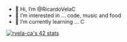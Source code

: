 - 👋 Hi, I’m @RicardoVelaC
- 👀 I’m interested in ... code, music and food
- 🌱 I’m currently learning ... C

[![rvela-ca's 42 stats](https://badge42.vercel.app/api/v2/cl62s0zkv000609i9a4moarmx/stats?cursusId=21&coalitionId=64)](https://github.com/JaeSeoKim/badge42)

<!-- 
[![rvela-ca's 42 stats](https://badge.mediaplus.ma/black/rvela-ca?1337Badge=off&UM6P=off)](https://github.com/oakoudad/badge42)
--->

<!---
RicardoVelaC/RicardoVelaC is a ✨ special ✨ repository because its `README.md` (this file) appears on your GitHub profile.
You can click the Preview link to take a look at your changes.
--->
